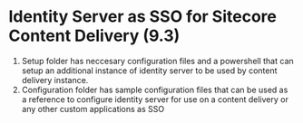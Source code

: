 # Identity Server as SSO for Sitecore Content Delivery (9.3)

1. Setup folder has neccesary configuration files and a powershell that can setup an additional instance of identity server to be used by content delivery instance.
1. Configuration folder has sample configuration files that can be used as a reference to configure identity server for use on a content delivery or any other custom applications as SSO
